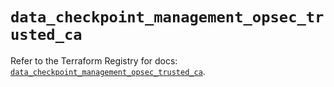 # `data_checkpoint_management_opsec_trusted_ca`

Refer to the Terraform Registry for docs: [`data_checkpoint_management_opsec_trusted_ca`](https://registry.terraform.io/providers/checkpointsw/checkpoint/2.11.0/docs/data-sources/management_opsec_trusted_ca).
